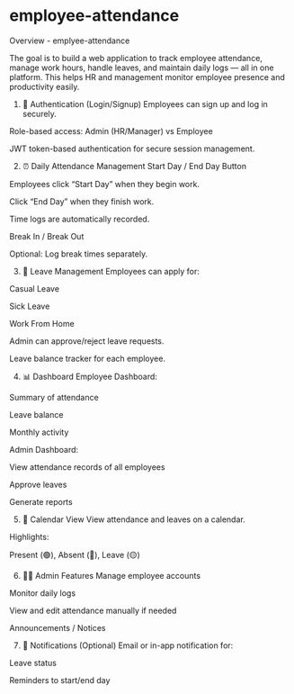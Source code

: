 # employee-attendance


Overview - emplyee-attendance 

The goal is to build a web application to track employee attendance, manage work hours, handle leaves, and maintain daily logs — all in one platform. This helps HR and management monitor employee presence and productivity easily.


1. 🔐 Authentication (Login/Signup)
Employees can sign up and log in securely.

Role-based access: Admin (HR/Manager) vs Employee

JWT token-based authentication for secure session management.







2. ⏰ Daily Attendance Management
Start Day / End Day Button

Employees click “Start Day” when they begin work.

Click “End Day” when they finish work.

Time logs are automatically recorded.

Break In / Break Out

Optional: Log break times separately.








3. 📅 Leave Management
Employees can apply for:

Casual Leave

Sick Leave

Work From Home

Admin can approve/reject leave requests.

Leave balance tracker for each employee.









4. 📊 Dashboard
Employee Dashboard:

Summary of attendance

Leave balance

Monthly activity

Admin Dashboard:

View attendance records of all employees

Approve leaves

Generate reports









5. 📅 Calendar View
View attendance and leaves on a calendar.

Highlights:

Present (🟢), Absent (🔴), Leave (🟡)






6. 👨‍💼 Admin Features
Manage employee accounts

Monitor daily logs

View and edit attendance manually if needed

Announcements / Notices








7. 🔔 Notifications (Optional)
Email or in-app notification for:

Leave status

Reminders to start/end day



